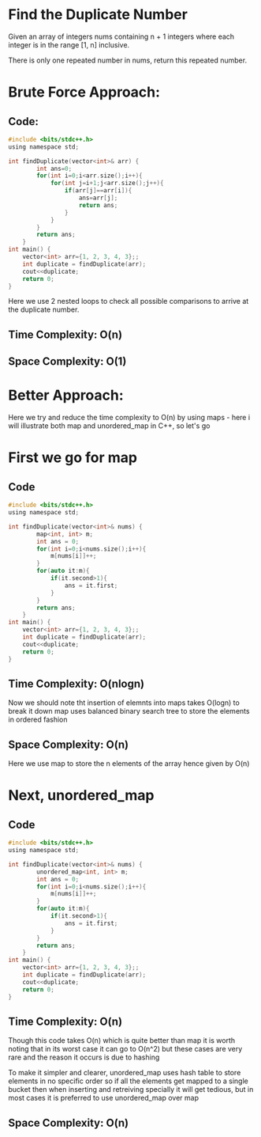 # Find the Duplicate Number
Given an array of integers nums containing n + 1 integers where each integer is in the range [1, n] inclusive.

There is only one repeated number in nums, return this repeated number.

# Brute Force Approach:
## Code:
```c
#include <bits/stdc++.h>
using namespace std;

int findDuplicate(vector<int>& arr) {
        int ans=0;
        for(int i=0;i<arr.size();i++){
            for(int j=i+1;j<arr.size();j++){
                if(arr[j]==arr[i]){
                    ans=arr[j];
                    return ans;
                }
            }
        }
        return ans;
    }
int main() {
    vector<int> arr={1, 2, 3, 4, 3};;
    int duplicate = findDuplicate(arr);
    cout<<duplicate;
    return 0;
}
```

Here we use 2 nested loops to check all possible comparisons to arrive at the duplicate number.

## Time Complexity: O(n)
## Space Complexity: O(1)

# Better Approach:
Here we try and reduce the time complexity to O(n) by using maps - here i will illustrate both map and unordered_map in C++, so let's go
# First we go for map
## Code
```c
#include <bits/stdc++.h>
using namespace std;

int findDuplicate(vector<int>& nums) {
        map<int, int> m;
        int ans = 0;
        for(int i=0;i<nums.size();i++){
            m[nums[i]]++;
        }
        for(auto it:m){
            if(it.second>1){
                ans = it.first;
            }
        }
        return ans;
    }
int main() {
    vector<int> arr={1, 2, 3, 4, 3};;
    int duplicate = findDuplicate(arr);
    cout<<duplicate;
    return 0;
}
```
## Time Complexity: O(nlogn)
Now we should note tht insertion of elemnts into maps takes O(logn) to break it down map uses balanced binary search tree to store the elements in ordered fashion
## Space Complexity: O(n)
Here we use map to store the n elements of the array hence given by O(n)

# Next, unordered_map

## Code
```c
#include <bits/stdc++.h>
using namespace std;

int findDuplicate(vector<int>& nums) {
        unordered_map<int, int> m;
        int ans = 0;
        for(int i=0;i<nums.size();i++){
            m[nums[i]]++;
        }
        for(auto it:m){
            if(it.second>1){
                ans = it.first;
            }
        }
        return ans;
    }
int main() {
    vector<int> arr={1, 2, 3, 4, 3};;
    int duplicate = findDuplicate(arr);
    cout<<duplicate;
    return 0;
}
```

## Time Complexity: O(n)
Though this code takes O(n) which is quite better than map it is worth noting that in its worst case it can go to O(n^2) but these cases are very rare and the reason it occurs is due to hashing

To make it simpler and clearer, unordered_map uses hash table to store elements in no specific order so if all the elements get mapped to a single bucket then when inserting and retreiving specially it will get tedious, but in most cases it is preferred to use unordered_map over map

## Space Complexity: O(n)



